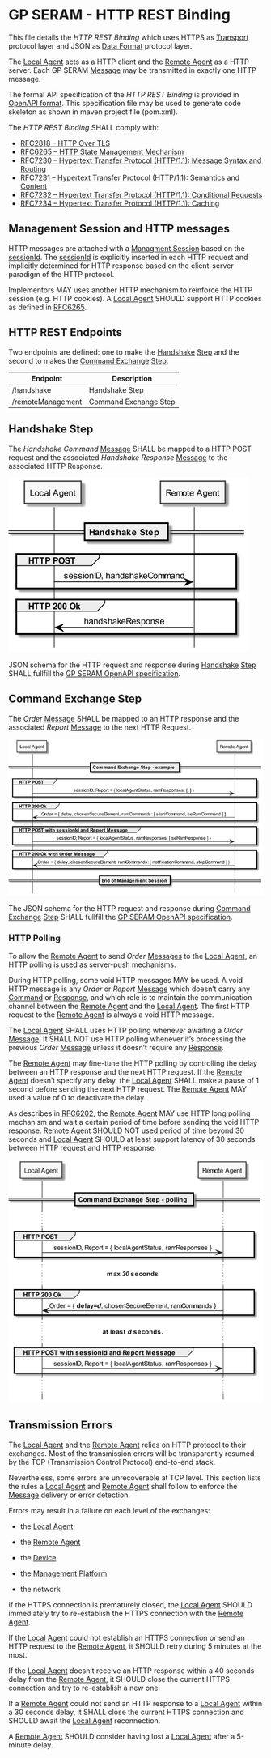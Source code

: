 GP SERAM - HTTP REST Binding
============================

This file details the *HTTP REST Binding* which uses HTTPS as [Transport](GPSERAM__Terminology_And_Definitions.md#Transport) protocol layer and JSON as [Data Format](GPSERAM__Terminology_And_Definitions.md#DataFormat) protocol layer.

The [Local Agent](GPSERAM__Terminology_And_Definitions.md#LocalAgent) acts as a HTTP client and the [Remote Agent](GPSERAM__Terminology_And_Definitions.md#RemoteAgent) as a HTTP server. Each GP SERAM [Message](GPSERAM__Terminology_And_Definitions.md#Message) may be transmitted in exactly one HTTP message.

The formal API specification of the *HTTP REST Binding* is provided in [OpenAPI format](/spec/gpseram.yaml). This specification file may be used to generate code skeleton as shown in maven project file (pom.xml).

The *HTTP REST Binding* SHALL comply with:
- [RFC2818 – HTTP Over TLS](https://www.rfc-editor.org/rfc/rfc2818)
- [RFC6265 – HTTP State Management Mechanism](https://www.rfc-editor.org/rfc/rfc6265)
- [RFC7230 – Hypertext Transfer Protocol (HTTP/1.1): Message Syntax and Routing](https://www.rfc-editor.org/rfc/rfc7230)
- [RFC7231 – Hypertext Transfer Protocol (HTTP/1.1): Semantics and Content](https://www.rfc-editor.org/rfc/rfc7231)
- [RFC7232 – Hypertext Transfer Protocol (HTTP/1.1): Conditional Requests](https://www.rfc-editor.org/rfc/rfc7232)
- [RFC7234 – Hypertext Transfer Protocol (HTTP/1.1): Caching](https://www.rfc-editor.org/rfc/rfc7234)


Management Session and HTTP messages
------------------------------------

HTTP messages are attached with a [Managment Session](GPSERAM__Terminology_And_Definitions.md#ManagementSession) based on the [sessionId](GPSERAM__Terminology_And_Definitions.md#sessionId). The [sessionId](GPSERAM__Terminology_And_Definitions.md#sessionId) is explicitly inserted in each HTTP request and implicitly determined for HTTP response based on the client-server paradigm of the HTTP protocol.

Implementors MAY uses another HTTP mechanism to reinforce the HTTP session (e.g. HTTP cookies). A [Local Agent](GPSERAM__Terminology_And_Definitions.md#LocalAgent) SHOULD support HTTP cookies as defined in [RFC6265](https://www.rfc-editor.org/rfc/rfc6265).

HTTP REST Endpoints
-------------------

Two endpoints are defined: one to make the [Handshake](GPSERAM__Terminology_And_Definitions.md#Handshake) [Step](GPSERAM__Terminology_And_Definitions.md#Step) and the second to makes the [Command Exchange](GPSERAM__Terminology_And_Definitions.md#CommandExchange) [Step](GPSERAM__Terminology_And_Definitions.md#Step).

| **Endpoint**      | **Description**        |
|-------------------|------------------------|
| /handshake        | Handshake Step         |
| /remoteManagement | Command Exchange Step |

Handshake Step
--------------

The *Handshake Command* [Message](GPSERAM__Terminology_And_Definitions.md#Message) SHALL be mapped to a HTTP POST request and the associated *Handshake Response* [Message](GPSERAM__Terminology_And_Definitions.md#Message) to the associated HTTP Response.

![HTTP messages](images/GP_SERAM__HTTP_Handshake.png)

JSON schema for the HTTP request and response during [Handshake](GPSERAM__Terminology_And_Definitions.md#Handshake) [Step](GPSERAM__Terminology_And_Definitions.md#Step) SHALL fullfill the [GP SERAM OpenAPI specification](/spec/gpseram.yaml).

Command Exchange Step
---------------------

The *Order* [Message](GPSERAM__Terminology_And_Definitions.md#Message) SHALL be mapped to an HTTP response  and the associated *Report* [Message](GPSERAM__Terminology_And_Definitions.md#Message) to the next HTTP Request.

![HTTP messages](images/GP_SERAM__HTTP_Command_Exchange.png)

The JSON schema for the HTTP request and response during [Command Exchange](GPSERAM__Terminology_And_Definitions.md#CommandExchange) [Step](GPSERAM__Terminology_And_Definitions.md#Step) SHALL fullfill the [GP SERAM OpenAPI specification](/spec/gpseram.yaml).


### HTTP Polling

To allow the [Remote Agent](GPSERAM__Terminology_And_Definitions.md#RemoteAgent) to send *Order* [Messages](GPSERAM__Terminology_And_Definitions.md#Message) to the [Local Agent](GPSERAM__Terminology_And_Definitions.md#LocalAgent), an HTTP polling is used as server-push mechanisms.

During HTTP polling, some void HTTP messages MAY be used. A void HTTP message is any *Order* or *Report* [Message](GPSERAM__Terminology_And_Definitions.md#Message) which doesn’t carry any [Command](GPSERAM__Terminology_And_Definitions.md#Command) or [Response](GPSERAM__Terminology_And_Definitions.md#Response), and which role is to maintain the communication channel between the [Remote Agent](GPSERAM__Terminology_And_Definitions.md#RemoteAgent) and the [Local Agent](GPSERAM__Terminology_And_Definitions.md#LocalAgent). The first HTTP request to the [Remote Agent](GPSERAM__Terminology_And_Definitions.md#RemoteAgent) is always a void HTTP message.

The [Local Agent](GPSERAM__Terminology_And_Definitions.md#LocalAgent) SHALL uses HTTP polling whenever awaiting a *Order* [Message](GPSERAM__Terminology_And_Definitions.md#Message). It SHALL NOT use HTTP polling whenever it’s processing the previous *Order* [Message](GPSERAM__Terminology_And_Definitions.md#Message) unless it doesn’t require any [Response](GPSERAM__Terminology_And_Definitions.md#Response).

The [Remote Agent](GPSERAM__Terminology_And_Definitions.md#RemoteAgent) may fine-tune the HTTP polling by controlling the delay between an HTTP response and the next HTTP request. If the [Remote Agent](GPSERAM__Terminology_And_Definitions.md#RemoteAgent) doesn’t specify any delay, the [Local Agent](GPSERAM__Terminology_And_Definitions.md#LocalAgent) SHALL make a pause of 1 second before sending the next HTTP request. The [Remote Agent](GPSERAM__Terminology_And_Definitions.md#RemoteAgent) MAY used a value of 0 to deactivate the delay.

As describes in [RFC6202](https://www.rfc-editor.org/rfc/rfc6202.html), the [Remote Agent](GPSERAM__Terminology_And_Definitions.md#RemoteAgent) MAY use HTTP long polling mechanism and wait a certain period of time before sending the void HTTP response.
[Remote Agent](GPSERAM__Terminology_And_Definitions.md#RemoteAgent) SHOULD NOT used period of time beyond 30 seconds and [Local Agent](GPSERAM__Terminology_And_Definitions.md#LocalAgent) SHOULD at least support latency of 30 seconds between HTTP request and HTTP response.

![HTTP polling](images/GP_SERAM__HTTP_Polling.png)

Transmission Errors
-------------------

The [Local Agent](GPSERAM__Terminology_And_Definitions.md#LocalAgent) and the [Remote Agent](GPSERAM__Terminology_And_Definitions.md#RemoteAgent) relies on HTTP protocol to their exchanges. Most of the transmission errors will be transparently resumed by the TCP (Transmission Control Protocol) end-to-end stack.

Nevertheless, some errors are unrecoverable at TCP level. This section lists the rules a [Local Agent](GPSERAM__Terminology_And_Definitions.md#LocalAgent) and [Remote Agent](GPSERAM__Terminology_And_Definitions.md#RemoteAgent) shall follow to enforce the [Message](GPSERAM__Terminology_And_Definitions.md#Message) delivery or error detection.

Errors may result in a failure on each level of the exchanges:

-   the [Local Agent](GPSERAM__Terminology_And_Definitions.md#LocalAgent)

-   the [Remote Agent](GPSERAM__Terminology_And_Definitions.md#RemoteAgent)

-   the [Device](GPSERAM__Terminology_And_Definitions.md#Device)

-   the [Management Platform](GPSERAM__Terminology_And_Definitions.md#ManagementPlatform)

-   the network

If the HTTPS connection is prematurely closed, the [Local Agent](GPSERAM__Terminology_And_Definitions.md#LocalAgent) SHOULD immediately try to re-establish the HTTPS connection with the [Remote Agent](GPSERAM__Terminology_And_Definitions.md#RemoteAgent).

If the [Local Agent](GPSERAM__Terminology_And_Definitions.md#LocalAgent) could not establish an HTTPS connection or send an HTTP request to the [Remote Agent](GPSERAM__Terminology_And_Definitions.md#RemoteAgent), it SHOULD retry during 5 minutes at the most.

If the [Local Agent](GPSERAM__Terminology_And_Definitions.md#LocalAgent) doesn’t receive an HTTP response within a 40 seconds delay from the [Remote Agent](GPSERAM__Terminology_And_Definitions.md#RemoteAgent), it SHOULD close the current HTTPS connection and try to re-establish a new one.

If a [Remote Agent](GPSERAM__Terminology_And_Definitions.md#RemoteAgent) could not send an HTTP response to a [Local Agent](GPSERAM__Terminology_And_Definitions.md#LocalAgent) within a 30 seconds delay, it SHALL close the current HTTPS connection and SHOULD await the [Local Agent](GPSERAM__Terminology_And_Definitions.md#LocalAgent) reconnection.

A [Remote Agent](GPSERAM__Terminology_And_Definitions.md#RemoteAgent) SHOULD consider having lost a [Local Agent](GPSERAM__Terminology_And_Definitions.md#LocalAgent) after a 5-minute delay.

